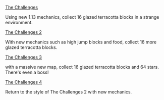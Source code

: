 [The Challenges](https://www.mediafire.com/file/vg5ucl03sictfxq/The_Challenges.zip/file)

Using new 1.13 mechanics, collect 16 glazed terracotta blocks in a strange environment.

[The Challenges 2](https://www.mediafire.com/file/a5ie8ri4rmmycro/The_Challenges_2.zip/file)

With new mechanics such as high jump blocks and food, collect 16 more glazed terracotta blocks.

[The Challenges 3](https://www.mediafire.com/file/gtjh9kn2gutpa1b/The_Challenges_3.zip/file)

with a massive new map, collect 16 glazed terracotta blocks and 64 stars. There's even a boss!

[The Challenges 4](https://www.mediafire.com/file/h13xkx2dk7fhhaw/The_Challenges_4.zip/file)

Return to the style of The Challenges 2 with new mechanics.

